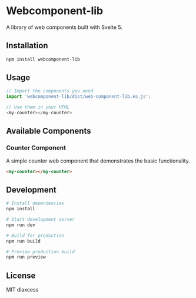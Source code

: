 # Webcomponent-lib

A library of web components built with Svelte 5.

## Installation

```bash
npm install webcomponent-lib
```

## Usage

```javascript
// Import the components you need
import 'webcomponent-lib/dist/web-component-lib.es.js';

// Use them in your HTML
<my-counter></my-counter>
```

## Available Components

### Counter Component
A simple counter web component that demonstrates the basic functionality.

```html
<my-counter></my-counter>
```

## Development

```bash
# Install dependencies
npm install

# Start development server
npm run dev

# Build for production
npm run build

# Preview production build
npm run preview
```

## License

MIT dlaxcess
